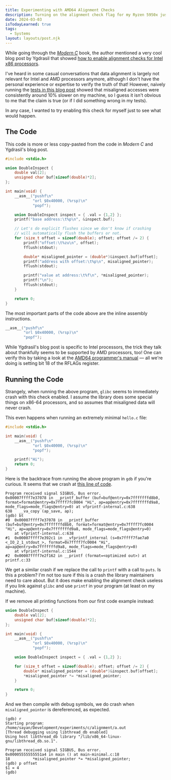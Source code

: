 ```yaml
---
title: Experimenting with AMD64 Alignment Checks
description: Turning on the alignment check flag for my Ryzen 5950x just to see what happens.
date: 2024-03-03
isTodayLearned: true
tags:
  - Systems
layout: layouts/post.njk
---
```


While going through the [_Modern
C_](https://gustedt.gitlabpages.inria.fr/modern-c/) book, the author mentioned a
very cool blog post by Ygdrasil that showed [how to enable alignment checks for
Intel x86 processors](https://orchistro.tistory.com/206).

I've heard in some casual conversations that data alignment is largely not
relevant for Intel and AMD processors anymore, although I don't have the
personal experience or expertise to verify the truth of that! However, naively
running the [tests in this blog
post](https://lemire.me/blog/2012/05/31/data-alignment-for-speed-myth-or-reality/)
showed that misaligned accesses were consistently around 10% slower on my
machine, so I guess it isn't obvious to me that the claim is true (or if I did
something wrong in my tests).

In any case, I wanted to try enabling this check for myself just to see what
would happen.

<table-of-contents></table-of-contents>

## The Code

This code is more or less copy-pasted from the code in _Modern C_ and Ygdrasil's
blog post.

```c
#include <stdio.h>

union DoubleInspect {
    double val[2];
    unsigned char buf[sizeof(double)*2];
};

int main(void) {
    __asm__("pushf\n"
            "orl $0x40000, (%rsp)\n"
            "popf");

    union DoubleInspect inspect = { .val = {1,2} };
    printf("base address:\t%p\n", &inspect.buf);

    // Let's do explicit flushes since we don't know if crashing
    // will automatically flush the buffers or not.
    for (size_t offset = sizeof(double); offset; offset /= 2) {
        printf("offset:\t%zu\n", offset);
        fflush(stdout);

        double* misaligned_pointer = (double*)&inspect.buf[offset];
        printf("address with offset:\t%p\n", misaligned_pointer);
        fflush(stdout);

        printf("value at address:\t%f\n", *misaligned_pointer);
        printf("\n");
        fflush(stdout);
    }

    return 0;
}
```

The most important parts of the code above are the inline assembly instructions.

```c
__asm__("pushf\n"
        "orl $0x40000, (%rsp)\n"
        "popf");
```

While Ygdrasil's blog post is specific to Intel processors, the trick they talk
about thankfully seems to be supported by AMD processors, too! One can verify
this by taking a look at the [AMD64 programmer's
manual](https://www.amd.com/content/dam/amd/en/documents/processor-tech-docs/programmer-references/24593.pdf) —
all we're doing is setting bit 18 of the RFLAGs register.

## Running the Code

Strangely, when running the above program, `glibc` seems to immediately crash with this check
enabled. I assume the library does some special things on x86-64 processors, and so assumes that
misaligned data will never crash.

This even happens when running an extremely minimal `hello.c` file:

```c
#include <stdio.h>

int main(void) {
    __asm__("pushf\n"
            "orl $0x40000, (%rsp)\n"
            "popf");

    printf("Hi");
    return 0;
}
```

Here is the backtrace from running the above program in `gdb` if you're curious. It seems that we
crash at [this line of code](https://sourceware.org/git/?p=glibc.git;a=blob;f=stdio-common/vfprintf-internal.c;h=771beca9bf71f4c817800fb44c45c19ec1e3a9d3;hb=HEAD#l635).

```text
Program received signal SIGBUS, Bus error.
0x00007ffff7e37078 in __printf_buffer (buf=buf@entry=0x7fffffffd8b0, format=format@entry=0x7ffff7fc0004 "Hi", ap=ap@entry=0x7fffffffd9a8, mode_flags=mode_flags@entry=0) at vfprintf-internal.c:638
638	  __va_copy (ap_save, ap);
(gdb) bt
#0  0x00007ffff7e37078 in __printf_buffer (buf=buf@entry=0x7fffffffd8b0, format=format@entry=0x7ffff7fc0004 "Hi", ap=ap@entry=0x7fffffffd9a8, mode_flags=mode_flags@entry=0)
    at vfprintf-internal.c:638
#1  0x00007ffff7e392c1 in __vfprintf_internal (s=0x7ffff7fae7a0 <_IO_2_1_stdout_>, format=0x7ffff7fc0004 "Hi", ap=ap@entry=0x7fffffffd9a8, mode_flags=mode_flags@entry=0)
    at vfprintf-internal.c:1544
#2  0x00007ffff7e2f162 in __printf (format=<optimized out>) at printf.c:33
```

We get a similar crash if we replace the call to `printf` with a call to `puts`.
Is this a problem? I'm not too sure if this is a crash the library maintainers need to care about.
But it does make enabling the alignment check useless if you link against `glibc`
and use `printf` in your program (at least on my machine).

If we remove all printing functions from our first code example instead:

```c
union DoubleInspect {
    double val[2];
    unsigned char buf[sizeof(double)*2];
};

int main(void) {
    __asm__("pushf\n"
            "orl $0x40000, (%rsp)\n"
            "popf");

    union DoubleInspect inspect = { .val = {1,2} };

    for (size_t offset = sizeof(double); offset; offset /= 2) {
        double* misaligned_pointer = (double*)&inspect.buf[offset];
        *misaligned_pointer *= *misaligned_pointer;
    }

    return 0;
}
```

And we then compile with debug symbols, we do crash when `misaligned_pointer` is dereferenced, as
expected.

```text
(gdb) r
Starting program: /home/sayan/Development/experiments/c/alignment/a.out
[Thread debugging using libthread_db enabled]
Using host libthread_db library "/lib/x86_64-linux-gnu/libthread_db.so.1".

Program received signal SIGBUS, Bus error.
0x00005555555551a4 in main () at main-minimal.c:18
18	        *misaligned_pointer *= *misaligned_pointer;
(gdb) p offset
$1 = 4
(gdb)
```

